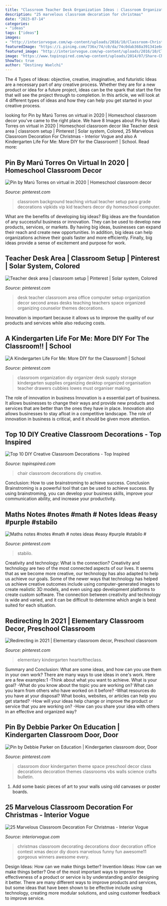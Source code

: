 ```yaml
---
title: "Classroom Teacher Desk Organization Ideas : Classroom Organization Diy Organizer Desk Supply Storage Kindergarten Supplies Organizing Desktop Organized Organisation Teacher Drawers Cubbies Lowes Must Organiser Making"
description: "25 marvelous classroom decoration for christmas"
date: "2023-07-14"
categories:
- "ideas"
tags: ["ideas"]
images:
- "http://interiorvogue.com/wp-content/uploads/2016/10/Classroom-Christmas-Door-Decorating-Contest.jpg"
featuredImage: "https://i.pinimg.com/736x/74/c0/da/74c0dab368a391341e6dda7e0f9e957d.jpg"
featured_image: "http://interiorvogue.com/wp-content/uploads/2016/10/Classroom-Christmas-Door-Decorating-Contest.jpg"
image: "https://www.topinspired.com/wp-content/uploads/2014/07/Share-Chair.jpg"
ShowToc: true
author: "Destiney Waelchi"
---
```



The 4 Types of Ideas: objective, creative, imaginative, and futuristic
Ideas are a necessary part of any creative process. Whether they are for a new product or idea for a future project, ideas can be the spark that start the fire that will see the project through to completion. In this article, we will look at 4 different types of ideas and how they can help you get started in your creative process.

	

		
looking for Pin by Marú Torres on virtual in 2020 | Homeschool classroom decor you've came to the right place. We have 8 Images about Pin by Marú Torres on virtual in 2020 | Homeschool classroom decor like Teacher desk area | classroom setup | Pinterest | Solar system, Colored, 25 Marvelous Classroom Decoration For Christmas - Interior Vogue and also A Kindergarten Life For Me: More DIY for the Classroom!! | School. Read more:
		
    
## Pin By Marú Torres On Virtual In 2020 | Homeschool Classroom Decor

<img loading=lazy src="https://i.pinimg.com/736x/be/17/0e/be170ee4e28d1b96d4498c3d4989dbb9.jpg" onerror="this.onerror=null;this.src='https://tse2.mm.bing.net/th?id=OIP.BsaVrUt4t-MmX0rpQt_egwHaJ3&amp;pid=15.1';" alt="Pin by Marú Torres on virtual in 2020 | Homeschool classroom decor">

_Source: pinterest.com_

>classroom background teaching virtual teacher setup para grade decorations vipkids vip kid teachers decor diy homeschool computer. 

	

What are the benefits of developing big ideas?
Big ideas are the foundation of any successful business or innovation. They can be used to develop new products, services, or markets. By having big ideas, businesses can expand their reach and create new opportunities. In addition, big ideas can help organizations achieve their goals faster and more efficiently. Finally, big ideas provide a sense of excitement and purpose for work.

    
## Teacher Desk Area | Classroom Setup | Pinterest | Solar System, Colored

<img loading=lazy src="https://s-media-cache-ak0.pinimg.com/736x/1a/42/ba/1a42ba4fb08e2f8cc3d2e15c9a9c52e6.jpg" onerror="this.onerror=null;this.src='https://tse4.mm.bing.net/th?id=OIP.4R1a-VroRjSebkkyamXiEwHaJ3&amp;pid=15.1';" alt="Teacher desk area | classroom setup | Pinterest | Solar system, Colored">

_Source: pinterest.com_

>desk teacher classroom area office computer setup organization decor second areas desks teaching teachers space organized organizing counselor themes decorations. 

	

Innovation is important because it allows us to improve the quality of our products and services while also reducing costs.

    
## A Kindergarten Life For Me: More DIY For The Classroom!! | School

<img loading=lazy src="https://i.pinimg.com/736x/e1/67/b8/e167b841fe2bf03ae536598408e42628--desktop-organization-craft-organization.jpg" onerror="this.onerror=null;this.src='https://tse3.mm.bing.net/th?id=OIP.guidZzTfnlm7Mp7IKODLVAHaJ6&amp;pid=15.1';" alt="A Kindergarten Life For Me: More DIY for the Classroom!! | School">

_Source: pinterest.com_

>classroom organization diy organizer desk supply storage kindergarten supplies organizing desktop organized organisation teacher drawers cubbies lowes must organiser making. 

	

The role of innovation in business
Innovation is a essential part of business. It allows businesses to change their ways and provide new products and services that are better than the ones they have in place. Innovation also allows businesses to stay afloat in a competitive landscape. The role of innovation in business is critical, and it should be given more attention.

    
## Top 10 DIY Creative Classroom Decorations - Top Inspired

<img loading=lazy src="https://www.topinspired.com/wp-content/uploads/2014/07/Share-Chair.jpg" onerror="this.onerror=null;this.src='https://tse1.mm.bing.net/th?id=OIP.B90FX1ryDttfFQhkY6kBjgHaJ6&amp;pid=15.1';" alt="Top 10 DIY Creative Classroom Decorations - Top Inspired">

_Source: topinspired.com_

>chair classroom decorations diy creative. 

	

Conclusion: How to use brainstroming to achieve success.
Conclusion
Brainstroming is a powerful tool that can be used to achieve success. By using brainstroming, you can develop your business skills, improve your communication ability, and increase your productivity.

    
## Maths Notes #notes #math # Notes Ideas #easy #purple #stabilo #

<img loading=lazy src="https://i.pinimg.com/736x/74/c0/da/74c0dab368a391341e6dda7e0f9e957d.jpg" onerror="this.onerror=null;this.src='https://tse1.mm.bing.net/th?id=OIP.foyTlHdMEKtUeu11mEEINQHaJ3&amp;pid=15.1';" alt="Maths notes #notes #math # notes ideas #easy #purple #stabilo #">

_Source: pinterest.com_

>stabilo. 

	

Creativity and technology: What is the connection?
Creativity and technology are two of the most connected aspects of our lives. It seems that as we become more creative, our technology has also adapted to help us achieve our goals. Some of the newer ways that technology has helped us achieve creative outcomes include using computer-generated images to create realistic 3D models, and even using app development platforms to create custom software. The connection between creativity and technology is wide and varied, and it can be difficult to determine which angle is best suited for each situation.

    
## Redirecting In 2021 | Elementary Classroom Decor, Preschool Classroom

<img loading=lazy src="https://i.pinimg.com/736x/15/e9/bd/15e9bd3f4df83b9ef207f5c4de0f6789.jpg" onerror="this.onerror=null;this.src='https://tse1.mm.bing.net/th?id=OIP.ooV0PUYJw_-H7L8b79BO3AHaHa&amp;pid=15.1';" alt="Redirecting in 2021 | Elementary classroom decor, Preschool classroom">

_Source: pinterest.com_

>elementary kindergarten heartoftheclass. 

	

Summary and Conclusion: What are some ideas, and how can you use them in your own work?
There are many ways to use ideas in one's work. Here are a few examples:1 
-Think about what you want to achieve. What is your goal? 
-What do you know about the topic you are working on? What can you learn from others who have worked on it before? 
-What resources do you have at your disposal? What books, websites, or articles can help you get started? 
-How will your ideas help change or improve the product or service that you are working on? 
-How can you share your idea with others in an effective and organized way?

    
## Pin By Debbie Parker On Education | Kindergarten Classroom Door, Door

<img loading=lazy src="https://i.pinimg.com/736x/7a/54/59/7a54597876d3df9fe3e9de4de23c7d36--kindergarten-classroom-door-classroom-ideas.jpg" onerror="this.onerror=null;this.src='https://tse1.mm.bing.net/th?id=OIP.rHMij0xx2OrC7WNBn5eMsQHaJ6&amp;pid=15.1';" alt="Pin by Debbie Parker on Education | Kindergarten classroom door, Door">

_Source: pinterest.com_

>classroom door kindergarten theme space preschool decor class decorations decoration themes classrooms vbs walls science crafts bulletin. 

	

1) Add some basic pieces of art to your walls using old canvases or poster boards.

    
## 25 Marvelous Classroom Decoration For Christmas - Interior Vogue

<img loading=lazy src="http://interiorvogue.com/wp-content/uploads/2016/10/Classroom-Christmas-Door-Decorating-Contest.jpg" onerror="this.onerror=null;this.src='https://tse3.mm.bing.net/th?id=OIP.3fNnuhmdEUwAxQB567A9GAHaJ3&amp;pid=15.1';" alt="25 Marvelous Classroom Decoration For Christmas - Interior Vogue">

_Source: interiorvogue.com_

>christmas classroom decorating decorations door decoration office contest xmas decor diy doors marvelous funny fun awesome11 gorgeous winners awesome every. 

	

Design Ideas: How can we make things better?
Invention Ideas: How can we make things better?
One of the most important ways to improve the effectiveness of a product or service is by understanding and/or designing it better. There are many different ways to improve products and services, but some ideas that have been shown to be effective include using technology, creating more modular solutions, and using customer feedback to improve service.

